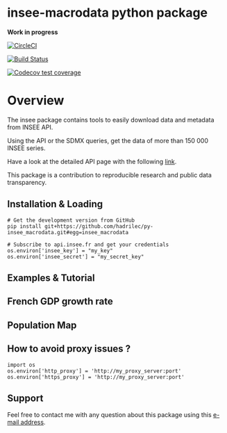 insee-macrodata python package
=======

**Work in progress**


[![CircleCI](https://circleci.com/gh/hadrilec/py-insee_macrodata.svg?style=shield)](https://circleci.com/gh/hadrilec/py-insee_macrodata)

 [![Build Status](https://travis-ci.org/hadrilec/py-insee_macrodata.svg?branch=master)](https://travis-ci.org/hadrilec/py-insee_macrodata) 

[![Codecov test coverage](https://codecov.io/gh/hadrilec/py-insee_macrodata/branch/master/graph/badge.svg)](https://codecov.io/gh/hadrilec/py-insee_macrodata?branch=master) 
 

# Overview

The insee package contains tools to easily download data and metadata from INSEE API. 

Using the API or the SDMX queries, get the data of more than 150 000 INSEE series.

Have a look at the detailed API page with the following [link](https://api.insee.fr/catalogue/).

This package is a contribution to reproducible research and public data transparency.

## Installation & Loading

```
# Get the development version from GitHub
pip install git+https://github.com/hadrilec/py-insee_macrodata.git#egg=insee_macrodata

# Subscribe to api.insee.fr and get your credentials
os.environ['insee_key'] = "my_key"
os.environ['insee_secret'] = "my_secret_key"

```
## Examples & Tutorial

## French GDP growth rate

## Population Map

## How to avoid proxy issues ?

```
import os 
os.environ['http_proxy'] = 'http://my_proxy_server:port'
os.environ['https_proxy'] = 'http://my_proxy_server:port'
```

## Support
Feel free to contact me with any question about this package using this [e-mail address](mailto:hadrien.leclerc@insee.fr?subject=[py-package][inseeMacroData]).
